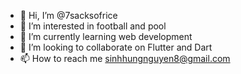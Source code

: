- 👋 Hi, I’m @7sacksofrice
- 👀 I’m interested in football and pool
- 🌱 I’m currently learning web development
- 💞️ I’m looking to collaborate on Flutter and Dart
- 📫 How to reach me sinhhungnguyen8@gmail.com

<!---
7sacksofrice/7sacksofrice is a ✨ special ✨ repository because its `README.md` (this file) appears on your GitHub profile.
You can click the Preview link to take a look at your changes.
--->
